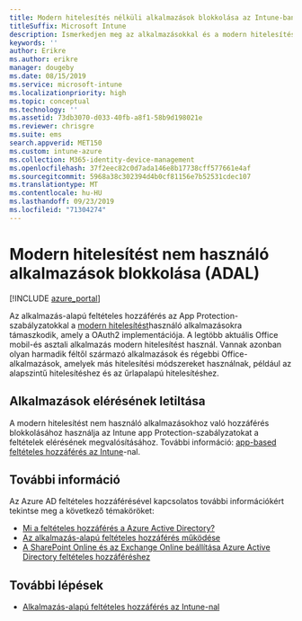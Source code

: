 ```yaml
---
title: Modern hitelesítés nélküli alkalmazások blokkolása az Intune-ban
titleSuffix: Microsoft Intune
description: Ismerkedjen meg az alkalmazásokkal és a modern hitelesítéssel (ADAL) Microsoft Intune használatával.
keywords: ''
author: Erikre
ms.author: erikre
manager: dougeby
ms.date: 08/15/2019
ms.service: microsoft-intune
ms.localizationpriority: high
ms.topic: conceptual
ms.technology: ''
ms.assetid: 73db3070-d033-40fb-a8f1-58b9d198021e
ms.reviewer: chrisgre
ms.suite: ems
search.appverid: MET150
ms.custom: intune-azure
ms.collection: M365-identity-device-management
ms.openlocfilehash: 37f2eec82c0d7ada146e8b17738cff577661e4af
ms.sourcegitcommit: 5968a38c302394d4b0cf81156e7b52531cdec107
ms.translationtype: MT
ms.contentlocale: hu-HU
ms.lasthandoff: 09/23/2019
ms.locfileid: "71304274"
---
```

# <a name="block-apps-that-dont-use-modern-authentication-adal"></a>Modern hitelesítést nem használó alkalmazások blokkolása (ADAL)

[!INCLUDE [azure_portal](./includes/azure_portal.md)]

Az alkalmazás-alapú feltételes hozzáférés az App Protection-szabályzatokkal a [modern hitelesítést](https://support.office.com/article/Using-Office-365-modern-authentication-with-Office-clients-776c0036-66fd-41cb-8928-5495c0f9168a)használó alkalmazásokra támaszkodik, amely a OAuth2 implementációja. A legtöbb aktuális Office mobil-és asztali alkalmazás modern hitelesítést használ. Vannak azonban olyan harmadik féltől származó alkalmazások és régebbi Office-alkalmazások, amelyek más hitelesítési módszereket használnak, például az alapszintű hitelesítéshez és az űrlapalapú hitelesítéshez.

## <a name="block-access-to-apps"></a>Alkalmazások elérésének letiltása

A modern hitelesítést nem használó alkalmazásokhoz való hozzáférés blokkolásához használja az Intune app Protection-szabályzatokat a feltételek elérésének megvalósításához. További információ: [app-based feltételes hozzáférés az Intune](app-based-conditional-access-intune.md)-nal.

## <a name="additional-information"></a>További információ

Az Azure AD feltételes hozzáférésével kapcsolatos további információkért tekintse meg a következő témaköröket:
- [Mi a feltételes hozzáférés a Azure Active Directory?](https://docs.microsoft.com/azure/active-directory/conditional-access/overview)
- [Az alkalmazás-alapú feltételes hozzáférés működése](app-based-conditional-access-intune.md#how-app-based-conditional-access-works)
- [A SharePoint Online és az Exchange Online beállítása Azure Active Directory feltételes hozzáféréshez](https://docs.microsoft.com/azure/active-directory/conditional-access/conditional-access-for-exo-and-spo)

## <a name="next-steps"></a>További lépések

- [Alkalmazás-alapú feltételes hozzáférés az Intune-nal](app-based-conditional-access-intune.md)
